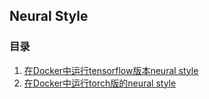## Neural Style


### 目录

1. [在Docker中运行tensorflow版本neural style](https://github.com/lijingpeng/deep-learning-notes/blob/master/neural-style/docker_tensorflow_neural_style.md)
2. [在Docker中运行torch版的neural style](https://github.com/lijingpeng/deep-learning-notes/blob/master/neural-style/docker_torch_neural_style.md)
